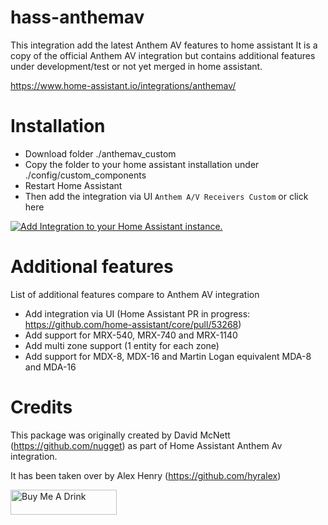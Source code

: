 # hass-anthemav

This integration add the latest Anthem AV features to home assistant
It is a copy of the official Anthem AV integration but contains additional features under development/test or not yet merged in home assistant.

https://www.home-assistant.io/integrations/anthemav/

# Installation

* Download folder ./anthemav_custom
* Copy the folder to your home assistant installation under ./config/custom_components
* Restart Home Assistant
* Then add the integration via UI `Anthem A/V Receivers Custom` or click here

[![Add Integration to your Home Assistant instance.](https://my.home-assistant.io/badges/config_flow_start.svg)](https://my.home-assistant.io/redirect/config_flow_start/?domain=anthemav_custom)

# Additional features
List of additional features compare to Anthem AV integration
* Add integration via UI (Home Assistant PR in progress: https://github.com/home-assistant/core/pull/53268)
* Add support for MRX-540, MRX-740 and MRX-1140
* Add multi zone support (1 entity for each zone)
* Add support for MDX-8, MDX-16 and Martin Logan equivalent MDA-8 and MDA-16

# Credits
This package was originally created by David McNett (https://github.com/nugget) as part of Home Assistant Anthem Av integration.

It has been taken over by Alex Henry (https://github.com/hyralex)


<a href="https://www.buymeacoffee.com/hyralex" target="_blank"><img src="https://cdn.buymeacoffee.com/buttons/v2/default-red.png" alt="Buy Me A Drink" style="height: 40px !important;width: 170px !important;" ></a>
